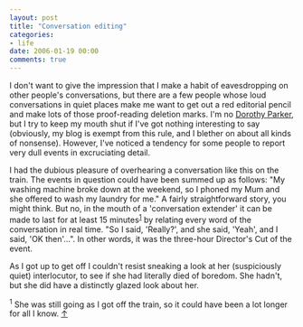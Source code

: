 ```yaml
---
layout: post
title: "Conversation editing"
categories:
- life
date: 2006-01-19 00:00
comments: true
---
```


<p>I don't want to give the impression that I make a habit of eavesdropping on other people's conversations, but there are a few people whose loud conversations in quiet places make me want to get out a red editorial pencil and make lots of those proof-reading deletion marks. I'm no <a href="http://en.wikipedia.org/wiki/Dorothy_Parker">Dorothy Parker</a>, but I try to keep my mouth shut if I've got nothing interesting to say (obviously, my blog is exempt from this rule, and I blether on about all kinds of nonsense). However, I've noticed a tendency for some people to report very dull events in excruciating detail.</p>

<p>I had the dubious pleasure of overhearing a conversation like this on the train. The events in question could have been summed up as follows: "My washing machine broke down at the weekend, so I phoned my Mum and she offered to wash my laundry for me." A fairly straightforward story, you might think. But no, in the mouth of a 'conversation extender' it can be made to last for at least 15 minutes<sup id="r1-190106"><a href="#f1-190106">1</a></sup> by relating every word of the conversation in real time. "So I said, 'Really?', and she said, 'Yeah', and I said, 'OK then'...". In other words, it was the three-hour Director's Cut of the event.</p>

<p>As I got up to get off I couldn't resist sneaking a look at her (suspiciously quiet) interlocutor, to see if she had literally died of boredom. She hadn't, but she did have a distinctly glazed look about her.</p>

<p><sup id="f1-190106">1</sup> She was still going as I got off the train, so it could have been a lot longer for all I know. <a href="#r1-190106">&uarr;</a></p>




